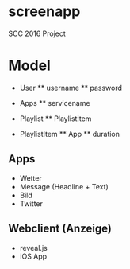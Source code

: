 # screenapp
SCC 2016 Project

# Model

* User
** username
** password

* Apps
** servicename

* Playlist
** PlaylistItem

* PlaylistItem
** App
** duration


## Apps

* Wetter
* Message (Headline + Text)
* Bild
* Twitter


## Webclient (Anzeige)

* reveal.js
* iOS App